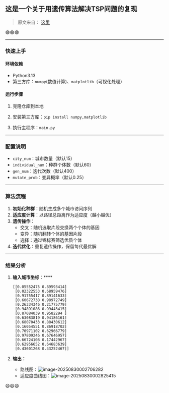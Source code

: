 ## 这是一个关于用遗传算法解决TSP问题的复现

> 原文来自： [这里](https://github.com/zifeiyu0531/ga-tsp)

:smile::smile::smile:



---

### 快速上手

#### 环境依赖

- Python3.13
- 第三方库：`numpy`(数值计算)、`matplotlib`（可视化处理）



#### 运行步骤

1. 克隆仓库到本地

2. 安装第三方库：`pip install numpy,matplotlib`
3. 执行主程序：`main.py`



---

### 配置说明

- `city_num`：城市数量（默认15）
- `individual_num`：种群个体数（默认60）
- `gen_num`：迭代次数（默认400）
- `mutate_prob`：变异概率（默认0.25）



---

### 算法流程

1. **初始化种群**：随机生成多个城市访问序列
2. **适应度计算**：以路径总距离作为适应度（越小越优）
3. **遗传操作**：
   - 交叉：随机选取片段交换两个个体的基因
   - 变异：随机翻转个体的基因片段
   - 选择：通过锦标赛筛选优质个体
4. **迭代优化**：重复遗传操作，保留每代最优解



___

### 结果分析

1. **输入城市坐标**：****

   ```
   [[0.05552475 0.89593414]
    [0.02322553 0.68959476]
    [0.91755417 0.89141633]
    [0.60672738 0.98972749]
    [0.26334346 0.21775779]
    [0.94891086 0.99443415]
    [0.87084039 0.9582294 ]
    [0.63083819 0.94186161]
    [0.68070433 0.88430612]
    [0.16054551 0.86918702]
    [0.70971102 0.62966779]
    [0.97809246 0.67646957]
    [0.66724108 0.17442967]
    [0.62956652 0.64683639]
    [0.43601268 0.43252467]]
   ```

2. **输出：**
   - 路线图：![image-20250830002706282](C:\Users\20436\AppData\Roaming\Typora\typora-user-images\image-20250830002706282.png)
   - 适应度曲线图：![image-20250830002825415](C:\Users\20436\AppData\Roaming\Typora\typora-user-images\image-20250830002825415.png)

:smile::smile::smile:


